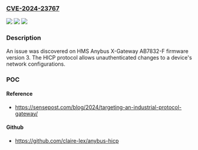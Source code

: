 ### [CVE-2024-23767](https://cve.mitre.org/cgi-bin/cvename.cgi?name=CVE-2024-23767)
![](https://img.shields.io/static/v1?label=Product&message=n%2Fa&color=blue)
![](https://img.shields.io/static/v1?label=Version&message=n%2Fa&color=blue)
![](https://img.shields.io/static/v1?label=Vulnerability&message=n%2Fa&color=brighgreen)

### Description

An issue was discovered on HMS Anybus X-Gateway AB7832-F firmware version 3. The HICP protocol allows unauthenticated changes to a device's network configurations.

### POC

#### Reference
- https://sensepost.com/blog/2024/targeting-an-industrial-protocol-gateway/

#### Github
- https://github.com/claire-lex/anybus-hicp

